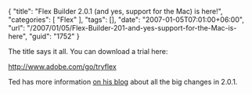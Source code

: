 {
	"title": "Flex Builder 2.0.1 (and yes, support for the Mac) is here!",
	"categories": [
		"Flex"
	],
	"tags": [],
	"date": "2007-01-05T07:01:00+06:00",
	"url": "/2007/01/05/Flex-Builder-201-and-yes-support-for-the-Mac-is-here",
	"guid": "1752"
}

The title says it all. You can download a trial here:

<a href="http://www.adobe.com/go/tryflex">http://www.adobe.com/go/tryflex</a>

Ted has more information <a href="http://www.onflex.org/ted/">on his blog</a> about all the big changes in 2.0.1.

<script src="http://www.flex.org/badge/badge.js"></script>